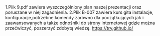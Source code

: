 1.Plik 9.pdf zawiera wyszczególniony plan naszej prezentacji oraz poruszane w niej zagadnienia.
2.Plik B-007 zawiera kurs gita instalacje, konfiguracje,potrzebne komendy zarówno dla początkujących jak i zaawansowanych a także odnośniki do strony internetowej gdzie można przećwiczyć, poszerzyć zdobytą wiedzę.
https://try.github.io/
